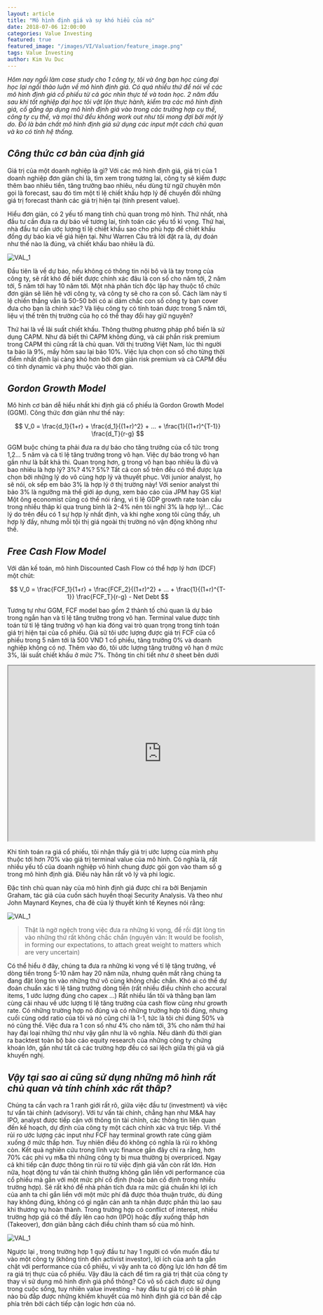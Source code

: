 ```yaml
---
layout: article
title: "Mô hình định giá và sự khó hiểu của nó"
date: 2018-07-06 12:00:00
categories: Value Investing
featured: true
featured_image: "/images/VI/Valuation/feature_image.png"
tags: Value Investing
author: Kim Vu Duc
---
```


*Hôm nay ngồi làm case study cho 1 công ty, tôi và ông bạn học cùng đại học lại ngồi thảo luận về mô hình định giá. Có quá nhiều thứ để nói về các mô hình định giá cổ phiếu từ cả góc nhìn thực tế và toán học. 2 năm đầu sau khi tốt nghiệp đại học tôi vật lộn thực hành, kiểm tra các mô hình định giá, cố gắng áp dụng mô hình định giá vào trong các trường hợp cụ thể, công ty cụ thể, và mọi thứ đều không work out như tôi mong đợi bởi một lý do. Đó là bản chất mô hình định giá sử dụng các input một cách chủ quan và ko có tính hệ thống.*

## *Công thức cơ bản của định giá*
Giá trị của một doanh nghiệp là gì? Với các mô hình định giá, giá trị của 1 doanh nghiệp đơn giản chỉ là, tìm xem trong tương lai, công ty sẽ kiếm được thêm bao nhiêu tiền, tăng trưởng bao nhiêu, nếu dùng từ ngữ chuyên môn gọi là forecast, sau đó tìm một tỉ lệ chiết khấu hợp lý để chuyển đổi những giá trị forecast thành các giá trị hiện tại (tính present value).

Hiểu đơn giản, có 2 yếu tố mang tính chủ quan trong mô hình. Thứ nhất, nhà đầu tư cần đưa ra dự báo về tương lai, tính toán các yếu tố kì vọng. Thứ hai, nhà đầu tư cần ước lượng tỉ lệ chiết khấu sao cho phù hợp để chiết khấu đống dự báo kia về giá hiện tại. Như Warren Câu trả lời đặt ra là, dự đoán như thế nào là đúng, và chiết khấu bao nhiêu là đủ.

![VAL_1](/images/VI/Valuation/VAL_5.jpg)

Đầu tiên là về dự báo, nếu không có thông tin nội bộ và là tay trong của công ty, sẽ rất khó để biết được chính xác đâu là con số cho năm tới, 2 năm tới, 5 năm tới hay 10 năm tới. Một nhà phân tích độc lập hay thuộc tổ chức đơn giản sẽ liên hệ với công ty, và công ty sẽ cho ra con số. Cách làm này tỉ lệ chiến thắng vẫn là 50-50 bởi có ai dám chắc con số công ty bạn cover đưa cho bạn là chính xác? Và liệu công ty có tính toán được trong 5 năm tới, liệu vị thế trên thị trường của họ có thể thay đổi hay giữ nguyên?

Thứ hai là về lãi suất chiết khấu. Thông thường phương pháp phổ biến là sử dụng CAPM. Như đã biết thì CAPM không đúng, và cái phần risk premium trong CAPM thì cũng rất là chủ quan. Với thị trường Việt Nam, lúc thì người ta bảo là 9%, mấy hôm sau lại bảo 10%. Việc lựa chọn con số cho từng thời điểm nhất định lại càng khó hơn bởi đơn giản risk premium và cả CAPM đều có tính dynamic và phụ thuộc vào thời gian.

## *Gordon Growth Model*
Mô hình cơ bản dễ hiểu nhất khi định giá cổ phiếu là Gordon Growth Model (GGM). Công thức đơn giản như thế này:

$$ V_0 = \frac{d_1}{1+r} + \frac{d_1}{(1+r)^2} + ... + \frac{1}{(1+r)^{T-1}} \frac{d_T}{r-g} $$

GGM buộc chúng ta phải đưa ra dự báo cho tăng trưởng của cổ tức trong 1,2... 5 năm và cả tỉ lệ tăng trưởng trong vô hạn. Việc dự báo trong vô hạn gần như là bất khả thi. Quan trọng hơn, g trong vô hạn bao nhiêu là đủ và bao nhiêu là hợp lý? 3%? 4%? 5%? Tất cả con số trên đều có thể được lựa chọn bởi những lý do vô cùng hợp lý và thuyết phục. Với junior analyst, họ sẽ nói, ok sếp em bảo 3% là hợp lý ở thị trường này! Với senior analyst thì bảo 3% là ngưỡng mà thế giới áp dụng, xem báo cáo của JPM hay GS kìa! Một ông economist cũng có thể nói rằng, vì tỉ lệ GDP growth rate toàn cầu trong nhiều thâp kỉ qua trung bình là 2-4% nên tôi nghĩ 3% là hợp lý!... Các lý do trên đều có 1 sự hợp lý nhất định, và khi nghe xong tôi cũng thấy, uh hợp lý đấy, nhưng mỗi tội thị giá ngoài thị trường nó vận động không như thế.

## *Free Cash Flow Model*
Với dân kế toán, mô hình Discounted Cash Flow có thể hợp lý hơn (DCF) một chút:

$$ V_0 = \frac{FCF_1}{1+r} + \frac{FCF_2}{(1+r)^2} + ... + \frac{1}{(1+r)^{T-1}} \frac{FCF_T}{r-g} - Net Debt $$

Tương tự như GGM, FCF model bao gồm 2 thành tố chủ quan là dự báo trong ngắn hạn và tỉ lệ tăng trưởng trong vô hạn. Terminal value được tính toán từ tỉ lệ tăng trưởng vô hạn kia đóng vai trò quan trọng trong tính toán giá trị hiện tại của cổ phiếu. Giả sử tôi ước lượng được giá trị FCF của cổ phiếu trong 5 năm tới là 500 VND 1 cổ phiếu, tăng trưởng 0% và doanh nghiệp không có nợ. Thêm vào đó, tôi ước lượng tăng trưởng vô hạn ở mức 3%, lãi suất chiết khấu ở mức 7%. Thông tin chi tiết như ở sheet bên dưới

<iframe src="https://docs.google.com/spreadsheets/d/e/2PACX-1vRPlKcNkTVZdedyQ0Iys9-DRCckf20lcN6b8By_Jvwf7114QQu8dG1MJNUrFLoB53lnQcZxE7TnDZfx/pubhtml?gid=0&amp;single=true&amp;widget=true&amp;headers=false" width="700" height="400">
</iframe>

Khi tính toán ra giá cổ phiếu, tôi nhận thấy giá trị ước lượng của mình phụ thuộc tới hơn 70% vào giá trị terminal value của mô hình. Có nghĩa là, rất nhiều yếu tố của doanh nghiệp vô hình chung được gói gọn vào tham số g trong mô hình định giá. Điều này hẳn rất vô lý và phi logic.

Đặc tính chủ quan này của mô hình định giá được chỉ ra bởi Benjamin Graham, tác giả của cuốn sách huyền thoại Security Analysis. Và theo như John Maynard Keynes, cha đẻ của lý thuyết kinh tế Keynes nói rằng:

![VAL_1](/images/VI/Valuation/VAL_1.jpg)

> Thật là ngờ ngệch trong việc đưa ra những kì vọng, để rồi đặt lòng tin vào những thứ rất không chắc chắn (nguyên văn: It would be foolish, in forming our expectations, to attach great weight to matters which are very uncertain)

Có thể hiểu ở đây, chúng ta đưa ra những kì vọng về tỉ lệ tăng trưởng, về dòng tiền trong 5-10 năm hay 20 năm nữa, nhưng quên mất rằng chúng ta đang đặt lòng tin vào những thứ vô cùng không chắc chắn. Khó ai có thể dự đoán chuẩn xác tỉ lệ tăng trưởng dòng tiền (rất nhiều điều chỉnh cho accural items, 1 ước lượng đúng cho capex ...) Rất nhiều lần tôi và thằng bạn làm cùng cãi nhau về ước lượng tỉ lệ tăng trưởng của cash flow cũng như growth rate. Có những trường hợp nó đúng và có những trường hợp tôi đúng, nhưng cuối cùng odd ratio của tôi và nó cũng chỉ là 1-1, tức là tôi chỉ đúng 50% và nó cũng thế. Việc đưa ra 1 con số như 4% cho năm tới, 3% cho năm thứ hai hay đại loại những thứ như vậy gần như là vô nghĩa. Nếu dành đủ thời gian ra backtest toàn bộ báo cáo equity research của những công ty chứng khoán lớn, gần như tất cả các trường hợp đều có sai lệch giữa thị giá và giá khuyến nghị.

## *Vậy tại sao ai cũng sử dụng những mô hình rất chủ quan và tính chính xác rất thấp?*

Chúng ta cần vạch ra 1 ranh giới rất rõ, giữa việc đầu tư (investment) và việc tư vấn tài chính (advisory). Với tư vấn tài chính, chẳng hạn như M&A hay IPO, analyst được tiếp cận với thông tin tài chính, các thông tin liên quan đến kế hoạch, dự định của công ty một cách chính xác và trực tiếp. Vì thế rủi ro ước lượng các input như FCF hay terminal growth rate cũng giảm xuống ở mức thấp hơn. Tuy nhiên điều đó không có nghĩa là rủi ro không còn. Kết quả nghiên cứu trong lĩnh vực finance gần đây chỉ ra rằng, hơn 70% các phi vụ m&a thì những công ty bị mua thường bị overpriced. Ngay cả khi tiếp cận được thông tin rủi ro từ việc định giá vẫn còn rất lớn. Hơn nữa, hoạt động tư vấn tài chính thường không gắn liền với performance của cổ phiếu mà gắn với một mức phí cố định (hoặc bán cố định trong nhiều trường hợp). Sẽ rất khó để nhà phân tích đưa ra mức giá chuẩn khi lợi ích của anh ta chỉ gắn liền với một mức phí đã được thỏa thuận trước, dù đúng hay không đúng, không có gì ngăn cản anh ta nhận được phần thù lao sau khi thương vụ hoàn thành. Trong trường hợp có conflict of interest, nhiều trường hợp giá có thể đẩy lên cao hơn (IPO) hoặc đẩy xuống thấp hơn (Takeover), đơn giản bằng cách điều chỉnh tham số của mô hình.


![VAL_1](/images/VI/Valuation/VAL_6.jpg)

Ngược lại , trong trường hợp 1 quỹ đầu tư hay 1 người có vốn muốn đầu tư vào một công ty (không tính đến activist investor), lợi ích của anh ta gắn chặt với performance của cổ phiếu, vì vậy anh ta có động lực lớn hơn để tìm ra giá trị thực của cổ phiếu. Vậy đâu là cách để tìm ra giá trị thật của công ty thay vì sử dụng mô hình định giá phổ thông? Có vô số cách được sử dụng trong cuộc sống, tuy nhiên value investing - hay đầu tư giá trị có lẽ phần nào bù đắp được những khiếm khuyết của mô hình định giá cơ bản đề cập phía trên bởi cách tiếp cận logic hơn của nó.
